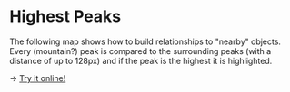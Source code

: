 Highest Peaks
=============
The following map shows how to build relationships to "nearby" objects. Every
(mountain?) peak is compared to the surrounding peaks (with a distance of up to
128px) and if the peak is the highest it is highlighted.

&rarr; [Try it online!](http://pgmapcss.openstreetbrowser.org/?style=2956e&zoom=12&lat=48.2618&lon=16.2635)
